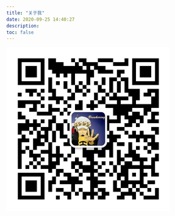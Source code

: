 ```yaml
---
title: "关于我"
date: 2020-09-25 14:40:27
description: 
toc: false
---
```


![扫码关注](qrcode_for_weixin.jpg)

